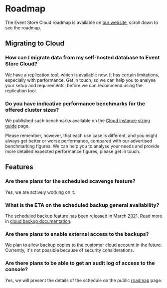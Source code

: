 # Roadmap

The Event Store Cloud roadmap is available on [our website](https://www.eventstore.com/event-store-cloud), scroll down to see the roadmap.

## Migrating to Cloud

### How can I migrate data from my self-hosted database to Event Store Cloud?

We have a [replication tool](../use/migration/replicator.md), which is available now. It has certain limitations, especially with performance. Get in touch, so we can help you to analyse your setup and requirements, before we can recommend using the replication tool.

### Do you have indicative performance benchmarks for the offered cluster sizes?

We published such benchmarks available on the [Cloud instance sizing guide](../provision/cloud-instance-guidance/) page.

Please remember, however, that each use case is different, and you might always get better or worse performance, compared with our advertised benchmarking figures. We can help you to analyse your needs and provide more detailed expected performance figures, please get in touch.

## Features

### Are there plans for the scheduled scavenge feature?

Yes, we are actively working on it.

### What is the ETA on the scheduled backup general availability?

The scheduled backup feature has been released in March 2021. Read more in [cloud backup documentation](../ops/scheduled_backups.md).

### Are there plans to enable external access to the backups?

We plan to allow backup copies to the customer cloud account in the future. Currently, it's not possible because of security considerations.

### Are there plans to be able to get an audit log of access to the console?

Yes, we will present the details of the schedule on the public [roadmap](https://www.eventstore.com/event-store-cloud) page.
